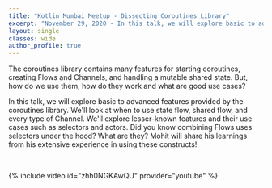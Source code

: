 ```yaml
---
title: "Kotlin Mumbai Meetup - Dissecting Coroutines Library"
excerpt: "November 29, 2020 - In this talk, we will explore basic to advanced features provided by the coroutines library. We'll look at when to use state flow, shared flow, and every type of Channel."
layout: single
classes: wide
author_profile: true
---
```


The coroutines library contains many features for starting coroutines, creating Flows and Channels, and handling a mutable shared state. But, how do we use them, how do they work and what are good use cases?

In this talk, we will explore basic to advanced features provided by the coroutines library. We'll look at when to use state flow, shared flow, and every type of Channel. We'll explore lesser-known features and their use cases such as selectors and actors. Did you know combining Flows uses selectors under the hood? What are they? Mohit will share his learnings from his extensive experience in using these constructs!

<br/>

{% include video id="zhh0NGKAwQU" provider="youtube" %}

<br/>

<script async class="speakerdeck-embed" data-id="47eaaadb15d34c7cbec26f88dffb5b23" data-ratio="1.77777777777778" src="//speakerdeck.com/assets/embed.js"></script>
